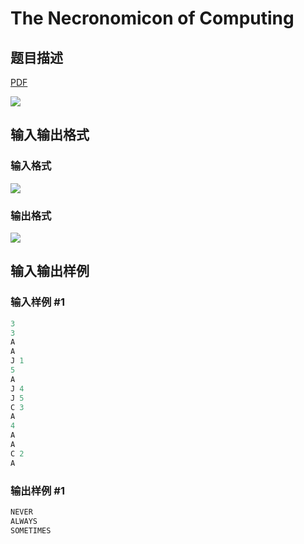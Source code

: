 # The Necronomicon of Computing

## 题目描述

[problemUrl]: https://uva.onlinejudge.org/index.php?option=com_onlinejudge&Itemid=8&category=861&page=show_problem&problem=4669

[PDF](https://uva.onlinejudge.org/external/128/p12804.pdf)

![](https://cdn.luogu.com.cn/upload/vjudge_pic/UVA12804/0f9cd50967dd614dcb60b01967803e51bb72db01.png)

## 输入输出格式

### 输入格式

![](https://cdn.luogu.com.cn/upload/vjudge_pic/UVA12804/dd14e05b0a3a48380b644da92673bb4804b57d44.png)

### 输出格式

![](https://cdn.luogu.com.cn/upload/vjudge_pic/UVA12804/2b04302aeea52a85de0f85c9318568a77d5f5211.png)

## 输入输出样例

### 输入样例 #1

```cpp
3
3
A
A
J 1
5
A
J 4
J 5
C 3
A
4
A
A
C 2
A
```


### 输出样例 #1

```cpp
NEVER
ALWAYS
SOMETIMES
```


